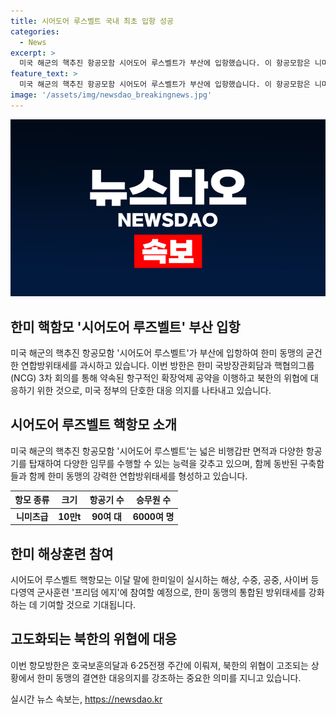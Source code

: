 ```yaml
---
title: 시어도어 루스벨트 국내 최초 입항 성공
categories:
  - News
excerpt: >
  미국 해군의 핵추진 항공모함 시어도어 루스벨트가 부산에 입항했습니다. 이 항공모함은 니미츠급으로 332.8m 길이, 76.8m 폭을 자랑하며 약 3배의 비행갑판 면적과 90여 대의 항공기를 탑재합니다. 또한 6000여 명의 승무원이 탑승한 이 항공모함은 한미 동맹의 굳건한 연합방위태세와 북한 위협에 대응하는 데 중요한 역할을 합니다. 프리덤 에지 훈련에도 참여할 예정이며, 이번 방한은 미국의 항구적 확장억제 공약 이행을 강조하는 의미가 있습니다.
feature_text: >
  미국 해군의 핵추진 항공모함 시어도어 루스벨트가 부산에 입항했습니다. 이 항공모함은 니미츠급으로 332.8m 길이, 76.8m 폭을 자랑하며 약 3배의 비행갑판 면적과 90여 대의 항공기를 탑재합니다. 또한 6000여 명의 승무원이 탑승한 이 항공모함은 한미 동맹의 굳건한 연합방위태세와 북한 위협에 대응하는 데 중요한 역할을 합니다. 프리덤 에지 훈련에도 참여할 예정이며, 이번 방한은 미국의 항구적 확장억제 공약 이행을 강조하는 의미가 있습니다.
image: '/assets/img/newsdao_breakingnews.jpg'
---
```


<p><img src="/assets/img/newsdao_breakingnews.jpg" alt="koreaapp 속보" /></p>

<h2 data-ke-size="size26">한미 핵함모 '시어도어 루즈벨트' 부산 입항</h2>

<p data-ke-size="size16">미국 해군의 핵추진 항공모함 '시어도어 루스벨트'가 부산에 입항하여 한미 동맹의 굳건한 연합방위태세를 과시하고 있습니다. 이번 방한은 한미 국방장관회담과 핵협의그룹(NCG) 3차 회의를 통해 약속된 항구적인 확장억제 공약을 이행하고 북한의 위협에 대응하기 위한 것으로, 미국 정부의 단호한 대응 의지를 나타내고 있습니다.</p>

<h2 data-ke-size="size24">시어도어 루즈벨트 핵항모 소개</h2>

<p data-ke-size="size16">미국 해군의 핵추진 항공모함 '시어도어 루스벨트'는 넓은 비행갑판 면적과 다양한 항공기를 탑재하여 다양한 임무를 수행할 수 있는 능력을 갖추고 있으며, 함께 동반된 구축함들과 함께 한미 동맹의 강력한 연합방위태세를 형성하고 있습니다.</p>

<table>
<thead>
<tr>
<th style="text-align: center;">항모 종류</th>
<th style="text-align: center;">크기</th>
<th style="text-align: center;">항공기 수</th>
<th style="text-align: center;">승무원 수</th>
</tr>
</thead>
<tbody>
<tr>
<td style="text-align: center;"><b>니미츠급</b></td>
<td style="text-align: center;"><b>10만t</b></td>
<td style="text-align: center;"><b>90여 대</b></td>
<td style="text-align: center;"><b>6000여 명</b></td>
</tr>
</tbody>
</table>

<h2 data-ke-size="size24">한미 해상훈련 참여</h2>

<p data-ke-size="size16">시어도어 루스벨트 핵항모는 이달 말에 한미일이 실시하는 해상, 수중, 공중, 사이버 등 다영역 군사훈련 '프리덤 에지'에 참여할 예정으로, 한미 동맹의 통합된 방위태세를 강화하는 데 기여할 것으로 기대됩니다.</p>

<h2 data-ke-size="size24">고도화되는 북한의 위협에 대응</h2>

<p data-ke-size="size16">이번 항모방한은 호국보훈의달과 6·25전쟁 주간에 이뤄져, 북한의 위협이 고조되는 상황에서 한미 동맹의 결연한 대응의지를 강조하는 중요한 의미를 지니고 있습니다.</p>
실시간 뉴스 속보는, <a href="https://newsdao.kr" rel="dofollow">https://newsdao.kr</a>


